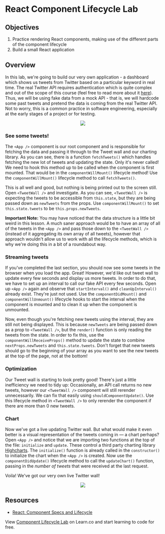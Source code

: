 # React Component Lifecycle Lab

## Objectives

1. Practice rendering React components, making use of the different parts of
   the component lifecycle
2. Build a small React application

## Overview

In this lab, we're going to build our very own application - a dashboard which shows us tweets from Twitter
based on a particular keyword in real time. The real Twitter API requires authentication which is quite complex
and out of the scope of this course (feel free to read more about it [here](https://dev.twitter.com/oauth)).
Thus, we will be using fake data from a mock API - that is, we will hardcode some past tweets and pretend
the data is coming from the real Twitter API. Not to worry, this is a common practice in software engineering,
especially at the early stages of a project or for testing.

<p align="center">
  <img src="https://www.rivaliq.com/wp-content/uploads/2015/06/marketing-works-net.png"/>
</p>

### See some tweets!
The `<App />` component is our root component and is responsible for fetching the data and passing it through
to the Tweet wall and our charting library. As you can see, there is a function `fetchTweets()` which handles
fetching the new lot of tweets and updating the state. Only it's never called! We need to hook this method up
to be called when the component is first mounted. That would be in the `componentWillMount()` lifecycle method!
Use the `componentWillMount()` lifecycle method to call `fetchTweets()`.

This is all well and good, but nothing is being printed out to the screen still. Open `<TweetWall />` and
investigate. As you can see, `<TweetWall />` is expecting the tweets to be accessible from `this.state`, but
they are being passed down as `newTweets` from the props. Use `componentWillMount()` to set `this.state.tweets`
to be `this.props.newTweets`.

**Important Note:** You may have noticed that the data structure is a little bit weird in this lesson.
A much saner approach would be to have an array of all of the tweets in the `<App />` and pass
those down to the `<TweetWall />` (instead of it aggregating its own array of all tweets),
however that  approach wouldn't allow us to work with all the lifecycle methods, which is why we're
doing this in a bit of a roundabout way.

### Streaming tweets
If you've completed the last section, you should now see some tweets in the browser when you load
the app. Great! However, we'd like out tweet wall to update every few seconds and display us more tweets.
In order to do that, we have to set up an interval to call our fake API every few seconds. Open up `<App />`
again and observe that `startInterval()` and `cleanUpInterval()` already exist. They're just not used.
Use the `componentDidMount()` and `componentWillUnmount()` lifecycle hooks to start the interval when
the component is mounted and to clean it up when the component is unmounted.

Now, even though you're fetching new tweets using the interval, they are still not being displayed. This
is because `newTweets` are being passed down as a prop to `<TweetWall />`, but the `render()` function
is only reading the tweets from the state. In order to fix this, use the `componentWillReceiveProps()` method
to update the state to combine `nextProps.newTweets` and `this.state.tweets`. Don't forget that new tweets
should go to the beginning of your array as you want to see the new tweets at the top of the page, not
at the bottom!

### Optimization
Our Tweet wall is starting to look pretty good! There's just a little inefficiency we need to tidy up:
Occasionally, an API call returns no new tweets, however our `<TweetWall />` component will still rerender
unnecessarily. We can fix that easily using `shouldComponentUpdate()`. Use this lifecycle method in
`<TweetWall />` to only rerender the component if there are more than 0 new tweets.

### Chart
Now we've got a live updating Twitter wall. But what would make it even better is a visual representation
of the tweets coming in — a chart perhaps? Open `<App />` and notice that we are importing two functions
at the top of the file: `initialize` and `update`. These control a third party charting library
[Highcharts](http://www.highcharts.com/). The `initialize()` function is already called in the
`constructor()` to initialize the chart when the `<App />` is created. Now use the `componentDidUpdate()`
lifecycle method to call the `updateChart()` function, passing in the _number of tweets_ that were received
at the last request.

Voila! We've got our very own live Twitter wall!

<p align="center">
  <img src="http://i.giphy.com/skmziDEEjiin6.gif"/>
</p>

## Resources

- [React: Component Specs and Lifecycle](https://facebook.github.io/react/docs/component-specs.html)

<p class='util--hide'>View <a href='https://learn.co/lessons/react-component-lifecycle-lab'>Component Lifecycle Lab</a> on Learn.co and start learning to code for free.</p>
